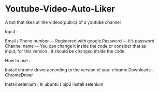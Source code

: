# Youtube-Video-Auto-Liker
A bot that likes all the videos(public) of a youtube channel 



Input :

Email / Phone number      -- Registered with google
Password 		              -- It’s password
Channel name 	            -- You can change it inside the code or consider that as input, for this version , it should be changed inside the code.




How to use :

Install chrome driver according to the version of your chrome 
Downloads - ChromeDriver

Install selenium ( In ubuntu )
pip3 install selenium

